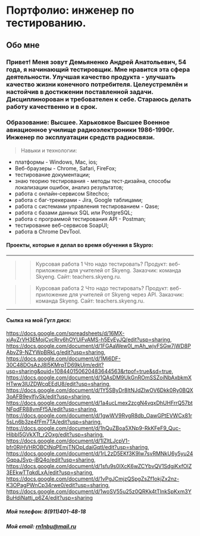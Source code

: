 # Портфолио: инженер по тестированию.

## Обо мне

### Привет! Меня зовут Демьяненко Андрей Анатольевич, 54 года, я начинающий тестировщик. Мне нравится эта сфера деятельности. Улучшая качество продукта - улучшать качество жизни конечного потребителя. Целеустремлён и настойчив в достижении поставленной задачи. Дисциплинорован и требователен к себе. Стараюсь делать работу качественно и в срок.

### Образование: Высшее. Харьковкое Высшее Военное авиационное училище радиоэлектроники 1986-1990г. Инженер по эксплуатации средств радиосвязи.

> Навыки и технологии:
- платформы - Windows, Mac, ios;
- Веб-браузеры - Chrome, Safari, FireFox;
- тестирование документации;
- знаю теорию тестирования - методы тест-дизайна, способы локализации ошибок, анализ результатов;
- работа с онлайн-сервисом Sitechco;
- работа с баг-трекерами - Jira, Google таблицами; 
- работа с системами управления тестированием - Qase;
- работа с базами данных SQL или PostgreSQL;
- работа с программой тестирования API  - Postman;
- тестирование веб-сервисов SoapUI;
- работа в Chrome DevTool.
  
#### Проекты, которые я делал во время обучения в Skypro:
---
>> Курсовая работа 1
Что надо тестировать?
Продукт: веб-приложение для учителей от Skyeng.
Заказчик: команда Skyeng.
Сайт: teachers.skyeng.ru.

>> Курсовая работа 2
Что надо тестировать?
Продукт: веб-приложение для учителей от Skyeng через API.
Заказчик: команда Skyeng.
Сайт: teachers.skyeng.ru.

---
#### Сылка на мой Гугл диск:
https://docs.google.com/spreadsheets/d/16MX-xiAyZrVH3EMojCvcRrv6hOYUiFvAMS-h5EvEyJQ/edit?usp=sharing, https://docs.google.com/document/d/1FGAaWew0l_mAh_wjvFSGw7jWD8PAbvZ9-NZYWpBRkLg/edit?usp=sharing, https://docs.google.com/document/d/1Mi6DF-30C48DOsAzJ8I5KMrpTD69kUjm/edit?usp=sharing&ouid=108440150620483644563&rtpof=true&sd=true, https://docs.google.com/document/d/1QAsDM9UkGnROmSSZoiNbAxbkmXHTww3lUZDWcqEEdU8/edit?usp=sharing, https://docs.google.com/document/d/1Y5SByDr8ltNJdZlwOV6Dkk0Ry0BQX3oAFB9eylfjvSk/edit?usp=sharing, https://docs.google.com/document/d/1a4ucLmex2zcgN4vqxDhUHFrrQ57btNFpdFR88vmFf5A/edit?usp=sharing, https://docs.google.com/document/d/1gwWV9RygR8db_OawGPtEVWCx81r5sLn6b3ze4fFm7TA/edit?usp=sharing, https://docs.google.com/document/d/1hQuZBoa5XNp9-RkKFeF9_Quc-HibbI5GVkXTt_r2Oxg/edit?usp=sharing, https://docs.google.com/document/d/1lZltLJcpV1-bfr0RjHVHROBCtNqPEmjTNOpLdaiGqtI/edit?usp=sharing, https://docs.google.com/document/d/1rL2zD5EKf3K9lw7svRMNkU6y5yu24GqpaJSvp-jBQ4o/edit?usp=sharing, https://docs.google.com/document/d/1sfu9s0IXcK6wZCYbvQV1SdgjKxfOlZ3EEkwTTqkdLxA/edit?usp=sharing, https://docs.google.com/document/d/1vPgJCmjzQSpgZsZf1okjZx2nz-K3OPagPWnCp34rwe0/edit?usp=sharing, https://docs.google.com/document/d/1woSV55u25z0QRKk4tTInkSpKxm3YBuHdiNattj_p6Z4/edit?usp=sharing

##### Мой телефон: 8(911)401-48-18

##### Мой email: rn1nbu@mail.ru

